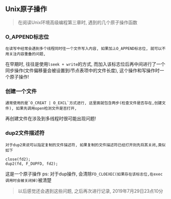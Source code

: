 
## Unix原子操作
> 在阅读Unix环境高级编程第三章时, 遇到的几个原子操作函数

### O_APPEND标志位

	在读写中经常会遇到多个线程同时往一个文件写入内容, 如果加上O_APPEND标志位, 就可以不用关注内容重叠的问题,
在早期时, 往往是使用`lseek + write`的方式, 而加入该标志位后再中间进行了一个同步操作(文件偏移量会被设置到i节点表项中的文件长度),
这个操作和写操作时一个原子操作!

### 创建一个文件
	通常使用的是`O_CREAT | O_EXCL`方式进行, 这里面就包含两步(检查文件是否存在,创建文件), 如果先调用open检测文件是否打开, 
再创建文件在涉及到多线程时很可能出现问题!


### dup2文件描述符
	对于dup2来说可以指定复制的文件描述符, 如果复制的文件描述符已经打开则先将其关闭,类似如下
```
close(fd2);
dup2(fd, F_DUPFD, fd2);
```
这是一个原子操作
ps: 对于dup操作, 会清除`FD_CLOEXEC(如果存在该标志位,在exec调用时会被关闭掉)`被清楚

> 以后感觉还会遇到这些问题, 之后再次进行记录, 2019年7月29日23点10分



